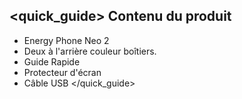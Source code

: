 ## <quick_guide> Contenu du produit

* Energy Phone Neo 2
* Deux à l'arrière couleur boîtiers.
* Guide Rapide
* Protecteur d'écran
* Câble USB
</quick_guide>

